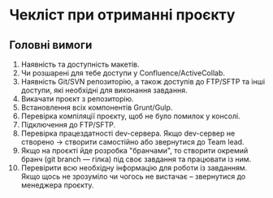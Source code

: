# Чекліст при отриманні проєкту

## Головні вимоги

1. Наявність та доступність макетів.
2. Чи розшарені для тебе доступи у Сonfluence/ActiveCollab.
3. Наявність Git/SVN репозиторію, а також доступів до FTP/SFTP та інші доступи, які необхідні для виконання завдання.
4. Викачати проєкт з репозиторію.
5. Встановлення всіх компонентів Grunt/Gulp.
6. Перевірка компіляції проєкту, щоб не було помилок у консолі.
7. Підключення до FTP/SFTP.
8. Перевірка працездатності dev-сервера. Якщо dev-сервер не створено → створити самостійно або звернутися до Team lead.
9. Якщо на проєкті йде розробка "бранчами", то створити окремий бранч (git branch — гілка) під своє завдання та працювати із ним.
10. Перевірити всю необхідну інформацію для роботи із завданням. Якщо щось не зрозуміло чи чогось не вистачає – звернутися до менеджера проєкту.
